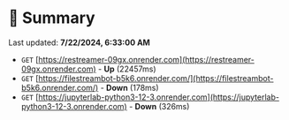 # 📖 Summary
Last updated: **7/22/2024, 6:33:00 AM**

- `GET` [https://restreamer-09gx.onrender.com](https://restreamer-09gx.onrender.com) - **Up** (22457ms)
- `GET` [https://filestreambot-b5k6.onrender.com/](https://filestreambot-b5k6.onrender.com/) - **Down** (178ms)
- `GET` [https://jupyterlab-python3-12-3.onrender.com](https://jupyterlab-python3-12-3.onrender.com) - **Down** (326ms)
